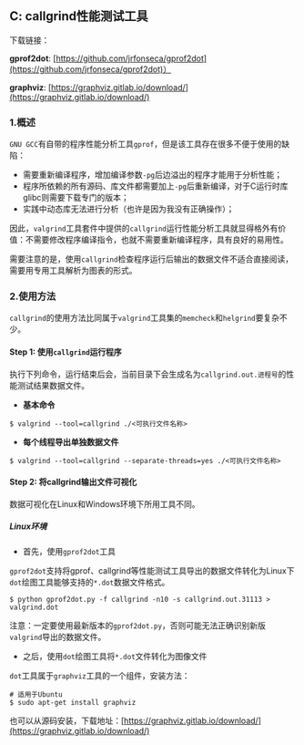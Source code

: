 ## C: callgrind性能测试工具

下载链接：

**gprof2dot**: [https://github.com/jrfonseca/gprof2dot](https://github.com/jrfonseca/gprof2dot)）

**graphviz**: [https://graphviz.gitlab.io/download/](https://graphviz.gitlab.io/download/)




### 1.概述

`GNU GCC`有自带的程序性能分析工具`gprof`，但是该工具存在很多不便于使用的缺陷：

* 需要重新编译程序，增加编译参数`-pg`后边溢出的程序才能用于分析性能；
* 程序所依赖的所有源码、库文件都需要加上`-pg`后重新编译，对于C运行时库glibc则需要下载专门的版本；
* 实践中动态库无法进行分析（也许是因为我没有正确操作）；

因此，`valgrind`工具套件中提供的`callgrind`运行性能分析工具就显得格外有价值：不需要修改程序编译指令，也就不需要重新编译程序，具有良好的易用性。

需要注意的是，使用`callgrind`检查程序运行后输出的数据文件不适合直接阅读，需要用专用工具解析为图表的形式。

### 2.使用方法

`callgrind`的使用方法比同属于`valgrind`工具集的`memcheck`和`helgrind`要复杂不少。

#### Step 1: 使用`callgrind`运行程序

执行下列命令，运行结束后会，当前目录下会生成名为`callgrind.out.进程号`的性能测试结果数据文件。

* **基本命令**

```shell
$ valgrind --tool=callgrind ./<可执行文件名称>
```

* **每个线程导出单独数据文件**

```shell
$ valgrind --tool=callgrind --separate-threads=yes ./<可执行文件名称>
```

#### Step 2: 将callgrind输出文件可视化

数据可视化在Linux和Windows环境下所用工具不同。

##### Linux环境

* 首先，使用`gprof2dot`工具

`gprof2dot`支持将gprof、callgrind等性能测试工具导出的数据文件转化为Linux下`dot`绘图工具能够支持的`*.dot`数据文件格式。

```shell
$ python gprof2dot.py -f callgrind -n10 -s callgrind.out.31113 > valgrind.dot
```

注意：一定要使用最新版本的`gprof2dot.py`，否则可能无法正确识别新版`valgrind`导出的数据文件。

* 之后，使用`dot`绘图工具将`*.dot`文件转化为图像文件

`dot`工具属于`graphviz`工具的一个组件，安装方法：

```shell
# 适用于Ubuntu
$ sudo apt-get install graphviz
```

也可以从源码安装，下载地址：[https://graphviz.gitlab.io/download/](https://graphviz.gitlab.io/download/)


